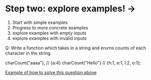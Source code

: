 # Step two: explore examples! ->

1. Start with simple examples
2. Progress to more concrete examples
3. explore examples with empty inputs
4. explore examples with invalid inputs

Q: Write a function which takes in a string and erurns counts of each character in the string.

charCount("aaaa"); // {a:4}
charCount("Hello") // {h:1, e:1, l:2, o:1};

[Example of how to solve this question above](s4-codeExamples/2-Charcount.js)
